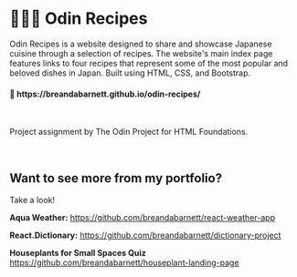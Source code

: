 # 👩🏽‍🍳 Odin Recipes
 Odin Recipes is a website designed to share and showcase Japanese cuisine through a selection of recipes. The website's main index page features links to four recipes that represent some of the most popular and beloved dishes in Japan. Built using HTML, CSS, and Bootstrap.

<h4>🔗 https://breandabarnett.github.io/odin-recipes/</h4>

<br />
<p>
  Project assignment by The Odin Project for HTML Foundations.
</p>
<br />

## Want to see more from my portfolio?
Take a look!

**Aqua Weather:** https://github.com/breandabarnett/react-weather-app

**React.Dictionary:** https://github.com/breandabarnett/dictionary-project

**Houseplants for Small Spaces Quiz** https://github.com/breandabarnett/houseplant-landing-page
